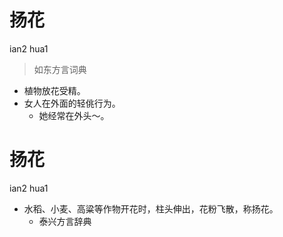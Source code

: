 # 扬花
ian2 hua1
> 如东方言词典
- 植物放花受精。
- 女人在外面的轻佻行为。
  - 她经常在外头～。

# 扬花
ian2 hua1
+ 水稻、小麦、高粱等作物开花时，柱头伸出，花粉飞散，称扬花。
  * 泰兴方言辞典

